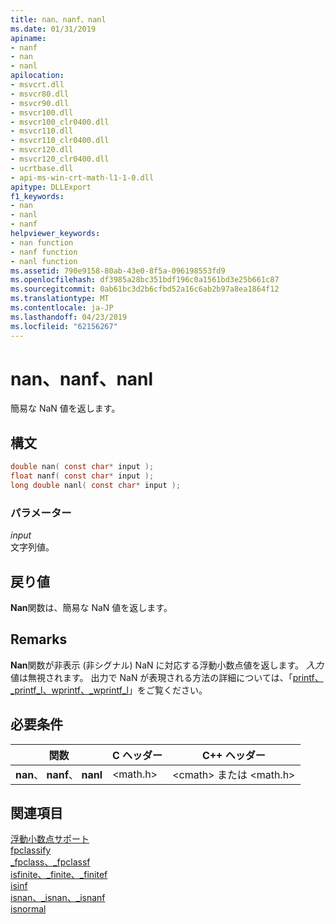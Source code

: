 ```yaml
---
title: nan、nanf、nanl
ms.date: 01/31/2019
apiname:
- nanf
- nan
- nanl
apilocation:
- msvcrt.dll
- msvcr80.dll
- msvcr90.dll
- msvcr100.dll
- msvcr100_clr0400.dll
- msvcr110.dll
- msvcr110_clr0400.dll
- msvcr120.dll
- msvcr120_clr0400.dll
- ucrtbase.dll
- api-ms-win-crt-math-l1-1-0.dll
apitype: DLLExport
f1_keywords:
- nan
- nanl
- nanf
helpviewer_keywords:
- nan function
- nanf function
- nanl function
ms.assetid: 790e9158-80ab-43e0-8f5a-096198553fd9
ms.openlocfilehash: df3985a28bc351bdf196c0a1561bd3e25b661c87
ms.sourcegitcommit: 0ab61bc3d2b6cfbd52a16c6ab2b97a8ea1864f12
ms.translationtype: MT
ms.contentlocale: ja-JP
ms.lasthandoff: 04/23/2019
ms.locfileid: "62156267"
---
```

# <a name="nan-nanf-nanl"></a>nan、nanf、nanl

簡易な NaN 値を返します。

## <a name="syntax"></a>構文

```C
double nan( const char* input );
float nanf( const char* input );
long double nanl( const char* input );
```

### <a name="parameters"></a>パラメーター

*input*<br/>
文字列値。

## <a name="return-value"></a>戻り値

**Nan**関数は、簡易な NaN 値を返します。

## <a name="remarks"></a>Remarks

**Nan**関数が非表示 (非シグナル) NaN に対応する浮動小数点値を返します。 *入力*値は無視されます。 出力で NaN が表現される方法の詳細については、「[printf、_printf_l、wprintf、_wprintf_l](printf-printf-l-wprintf-wprintf-l.md)」をご覧ください。

## <a name="requirements"></a>必要条件

|関数|C ヘッダー|C++ ヘッダー|
|--------------|--------------|------------------|
|**nan**、 **nanf**、 **nanl**|\<math.h>|\<cmath> または \<math.h>|

## <a name="see-also"></a>関連項目

[浮動小数点サポート](../../c-runtime-library/floating-point-support.md)<br/>
[fpclassify](fpclassify.md)<br/>
[_fpclass、_fpclassf](fpclass-fpclassf.md)<br/>
[isfinite、_finite、_finitef](finite-finitef.md)<br/>
[isinf](isinf.md)<br/>
[isnan、_isnan、_isnanf](isnan-isnan-isnanf.md)<br/>
[isnormal](isnormal.md)<br/>
